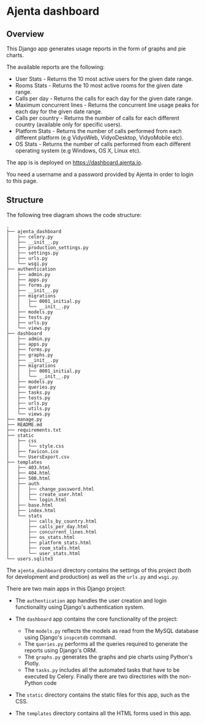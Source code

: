 # Ajenta dashboard

## Overview
This Django app generates usage reports in the form of graphs and pie charts.

The available reports are the following:

* User Stats - Returns the 10 most active users for the given date range.
* Rooms Stats - Returns the 10 most active rooms for the given date range. 
* Calls per day - Returns the calls for each day for the given date range. 
* Maximum concurrent lines - Returns the concurrent line usage peaks for each day for the given date range.
* Calls per country - Returns the number of calls for each different country (available only for specific users).
* Platform Stats - Returns the number of calls performed from each different platform (e.g VidyoWeb, VidyoDesktop, VidyoMobile etc).
* OS Stats - Returns the number of calls performed from each different operating system (e.g Windows, OS X, Linux etc).

The app is is deployed on https://dashboard.ajenta.io. 

You need a username and a password provided by Ajenta in order to login to this page.

## Structure

The following tree diagram shows the code structure:

```
.
├── ajenta_dashboard
│   ├── celery.py
│   ├── __init__.py
│   ├── production_settings.py
│   ├── settings.py
│   ├── urls.py
│   └── wsgi.py
├── authentication
│   ├── admin.py
│   ├── apps.py
│   ├── forms.py
│   ├── __init__.py
│   ├── migrations
│   │   ├── 0001_initial.py
│   │   └── __init__.py
│   ├── models.py
│   ├── tests.py
│   ├── urls.py
│   └── views.py
├── dashboard
│   ├── admin.py
│   ├── apps.py
│   ├── forms.py
│   ├── graphs.py
│   ├── __init__.py
│   ├── migrations
│   │   ├── 0001_initial.py
│   │   └── __init__.py
│   ├── models.py
│   ├── queries.py
│   ├── tasks.py
│   ├── tests.py
│   ├── urls.py
│   ├── utils.py
│   └── views.py
├── manage.py
├── README.md
├── requirements.txt
├── static
│   ├── css
│   │   └── style.css
│   ├── favicon.ico
│   └── UsersExport.csv
├── templates
│   ├── 403.html
│   ├── 404.html
│   ├── 500.html
│   ├── auth
│   │   ├── change_password.html
│   │   ├── create_user.html
│   │   └── login.html
│   ├── base.html
│   ├── index.html
│   └── stats
│       ├── calls_by_country.html
│       ├── calls_per_day.html
│       ├── concurrent_lines.html
│       ├── os_stats.html
│       ├── platform_stats.html
│       ├── room_stats.html
│       └── user_stats.html
└── users.sqlite3
```

The ```ajenta_dashboard``` directory contains the settings of this project (both for development and production) as well as the ```urls.py``` and ```wsgi.py```.


There are two main apps in this Django project:

* The ```authentication``` app handles the user creation and login functionality using Django's authentication system.

* The ```dashboard``` app contains the core functionality of the project:
     * The ```models.py``` reflects the models as read from the MySQL database using Django's ```inspcetdb``` command.
     * The ```queries.py``` performs all the queries required to generate the reports using Django's ORM.
     * The ```graphs.py``` generates the graphs and pie charts using Python's Plotly.
     * The ```tasks.py``` includes all the automated tasks that have to be executed by Celery.
Finally there are two directories with the non-Python code
* The ```static``` directory contains the static files for this app, such as the CSS.
* The ```templates``` directory contains all the HTML forms used in this app.

